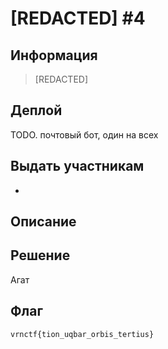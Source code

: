 # [REDACTED] #4

## Информация 

>  [REDACTED]

## Деплой

TODO. почтовый бот, один на всех

## Выдать участникам

-

## Описание



## Решение 

Агат

## Флаг
`vrnctf{tion_uqbar_orbis_tertius}`
